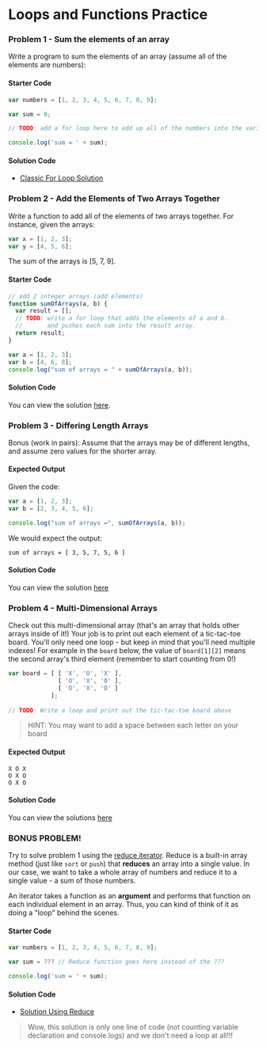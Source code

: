 # Loops and Functions Practice

### Problem 1 - Sum the elements of an array

Write a program to sum the elements of an array (assume all of the elements are numbers):

#### Starter Code

```javascript
var numbers = [1, 2, 3, 4, 5, 6, 7, 8, 9];

var sum = 0;

// TODO: add a for loop here to add up all of the numbers into the variable sum

console.log('sum = ' + sum);
```

#### Solution Code

* [Classic For Loop Solution](./solutions/p1.js)

### Problem 2 - Add the Elements of Two Arrays Together

Write a function to add all of the elements of two arrays together. For instance, given the arrays:

```javascript
var x = [1, 2, 3];
var y = [4, 5, 6];
```

The sum of the arrays is [5, 7, 9].

#### Starter Code

```javascript
// add 2 integer arrays (add elements)
function sumOfArrays(a, b) {
  var result = [];
  // TODO: write a for loop that adds the elements of a and b.
  //       and pushes each sum into the result array.
  return result;
}

var a = [1, 2, 3];
var b = [4, 6, 8];
console.log("sum of arrays = " + sumOfArrays(a, b));
```

#### Solution Code

You can view the solution [here](./solutions/p2.js).

### Problem 3 - Differing Length Arrays

Bonus (work in pairs): Assume that the arrays may be of different lengths, and assume zero values for the shorter array.

#### Expected Output

Given the code:

```javascript
var a = [1, 2, 3];
var b = [2, 3, 4, 5, 6];

console.log("sum of arrays =", sumOfArrays(a, b));
```

We would expect the output:

```
sum of arrays = [ 3, 5, 7, 5, 6 ]
```

#### Solution Code

You can view the solution [here](./solutions/p3.js)

### Problem 4 - Multi-Dimensional Arrays

Check out this multi-dimensional array (that's an array that holds other arrays inside of it!) Your job is to print out each element of a tic-tac-toe board. You'll only need one loop - but keep in mind that you'll need multiple indexes! For example in the `board` below, the value of `board[1][2]` means the second array's third element (remember to start counting from 0!)

```javascript
var board = [ [ 'X', 'O', 'X' ],
              [ 'O', 'X', 'O' ],
              [ 'O', 'X', 'O' ]
            ];
            
// TODO: Write a loop and print out the tic-tac-toe board above
```

> HINT: You may want to add a space between each letter on your board

#### Expected Output

```
X O X
O X O
O X O
```

#### Solution Code

You can view the solutions [here](./solutions/p4.js)

### BONUS PROBLEM!

Try to solve problem 1 using the [reduce iterator](https://www.w3schools.com/jsref/jsref_reduce.asp). Reduce is a built-in array method (just like `sort` or `push`) that **reduces** an array into a single value. In our case, we want to take a whole array of numbers and reduce it to a single value - a sum of those numbers.

An iterator takes a function as an **argument** and performs that function on each individual element in an array. Thus, you can kind of think of it as doing a "loop" behind the scenes. 

#### Starter Code

```javascript
var numbers = [1, 2, 3, 4, 5, 6, 7, 8, 9];

var sum = ??? // Reduce function goes here instead of the ???

console.log('sum = ' + sum);
```

#### Solution Code

* [Solution Using Reduce](./solutions/p1-bonus.js)

> Wow, this solution is only one line of code (not counting variable declaration and console.logs) and we don't need a loop at all!!!
